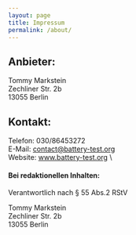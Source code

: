 ```yaml
---
layout: page
title: Impressum
permalink: /about/
---
```


## Anbieter:

Tommy Markstein \
Zechliner Str. 2b  \
13055 Berlin

## Kontakt:

Telefon: 030/86453272 \
E-Mail: contact@battery-test.org \
Website: www.battery-test.org \



#### Bei redaktionellen Inhalten:

Verantwortlich nach § 55 Abs.2 RStV

Tommy Markstein \
Zechliner Str. 2b \
13055 Berlin